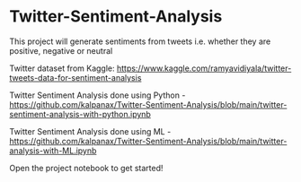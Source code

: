 # Twitter-Sentiment-Analysis

This project will generate sentiments from tweets i.e. whether they are positive, negative or neutral

Twitter dataset from Kaggle: https://www.kaggle.com/ramyavidiyala/twitter-tweets-data-for-sentiment-analysis

Twitter Sentiment Analysis done using Python -
    https://github.com/kalpanax/Twitter-Sentiment-Analysis/blob/main/twitter-sentiment-analysis-with-python.ipynb

Twitter Sentiment Analysis done using ML -
    https://github.com/kalpanax/Twitter-Sentiment-Analysis/blob/main/twitter-analysis-with-ML.ipynb

Open the project notebook to get started!
